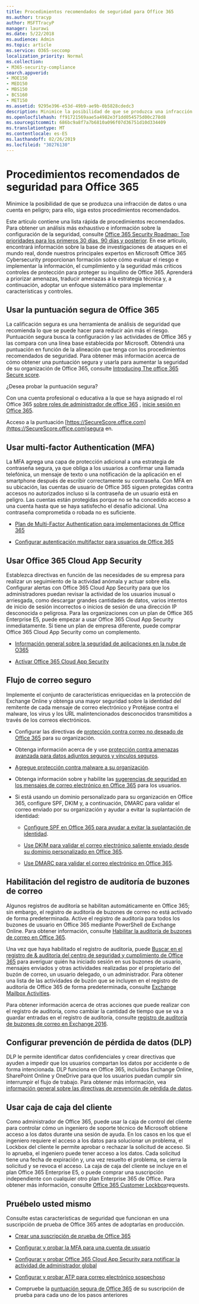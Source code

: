 ```yaml
---
title: Procedimientos recomendados de seguridad para Office 365
ms.author: tracyp
author: MSFTTracyP
manager: laurawi
ms.date: 5/22/2018
ms.audience: Admin
ms.topic: article
ms.service: O365-seccomp
localization_priority: Normal
ms.collection:
- M365-security-compliance
search.appverid:
- MOE150
- MED150
- MBS150
- BCS160
- MET150
ms.assetid: 9295e396-e53d-49b9-ae9b-0b5828cdedc3
description: Minimice la posibilidad de que se produzca una infracción de datos o una cuenta en peligro; para ello, siga estos procedimientos recomendados.
ms.openlocfilehash: ff91721569aae5a4982e3f1dd054575d00c278d8
ms.sourcegitcommit: 686bc9a8f7a7b6810a096f07d36751d10d334409
ms.translationtype: MT
ms.contentlocale: es-ES
ms.lasthandoff: 02/26/2019
ms.locfileid: "30276130"
---
```

# <a name="security-best-practices-for-office-365"></a>Procedimientos recomendados de seguridad para Office 365

Minimice la posibilidad de que se produzca una infracción de datos o una cuenta en peligro; para ello, siga estos procedimientos recomendados.
  
Este artículo contiene una lista rápida de procedimientos recomendados. Para obtener un análisis más exhaustivo e información sobre la configuración de la seguridad, consulte [Office 365 Security Roadmap: Top prioridades para los primeros 30 días, 90 días y posterior](security-roadmap.md). En ese artículo, encontrará información sobre la base de investigaciones de ataques en el mundo real, donde nuestros principales expertos en Microsoft Office 365 Cybersecurity proporcionan formación sobre cómo evaluar el riesgo e implementar la información, el cumplimiento y la seguridad más críticos controles de protección para proteger su inquilino de Office 365. Aprenderá a priorizar amenazas, traducir amenazas a la estrategia técnica y, a continuación, adoptar un enfoque sistemático para implementar características y controles.
  
## <a name="use-office-365-secure-score"></a>Usar la puntuación segura de Office 365

La calificación segura es una herramienta de análisis de seguridad que recomienda lo que se puede hacer para reducir aún más el riesgo. Puntuación segura busca la configuración y las actividades de Office 365 y las compara con una línea base establecida por Microsoft. Obtendrá una puntuación en función de la alineación que tenga con los procedimientos recomendados de seguridad. Para obtener más información acerca de cómo obtener una puntuación segura y usarla para aumentar la seguridad de su organización de Office 365, consulte [Introducing The office 365 Secure score](office-365-secure-score.md).
  
¿Desea probar la puntuación segura?
  
Con una cuenta profesional o educativa a la que se haya asignado el rol Office 365 [sobre roles de administrador de office 365](https://support.office.com/article/da585eea-f576-4f55-a1e0-87090b6aaa9d) , [inicie sesión en Office 365](https://www.office.com/signin).
  
Acceso a la puntuación [https://SecureScore.office.com](https://SecureScore.office.com)segura en.
  
## <a name="use-multi-factor-authentication-mfa"></a>Usar multi-factor Authentication (MFA)

La MFA agrega una capa de protección adicional a una estrategia de contraseña segura, ya que obliga a los usuarios a confirmar una llamada telefónica, un mensaje de texto o una notificación de la aplicación en el smartphone después de escribir correctamente su contraseña. Con MFA en su ubicación, las cuentas de usuario de Office 365 siguen protegidas contra accesos no autorizados incluso si la contraseña de un usuario está en peligro. Las cuentas están protegidas porque no se ha concedido acceso a una cuenta hasta que se haya satisfecho el desafío adicional. Una contraseña comprometida o robada no es suficiente.
  
- [Plan de Multi-Factor Authentication para implementaciones de Office 365](https://support.office.com/article/043807b2-21db-4d5c-b430-c8a6dee0e6ba)
    
- [Configurar autenticación multifactor para usuarios de Office 365](https://support.office.com/article/8f0454b2-f51a-4d9c-bcde-2c48e41621c6)
    
## <a name="use-office-365-cloud-app-security"></a>Usar Office 365 Cloud App Security

Establezca directivas en función de las necesidades de su empresa para realizar un seguimiento de la actividad anómala y actuar sobre ella. Configurar alertas con Office 365 Cloud App Security para que los administradores puedan revisar la actividad de los usuarios inusual o arriesgada, como descargar grandes cantidades de datos, varios intentos de inicio de sesión incorrectos o inicios de sesión de una dirección IP desconocida o peligrosa. Para las organizaciones con un plan de Office 365 Enterprise E5, puede empezar a usar Office 365 Cloud App Security inmediatamente. Si tiene un plan de empresa diferente, puede comprar Office 365 Cloud App Security como un complemento.
  
- [Información general sobre la seguridad de aplicaciones en la nube de O365](office-365-cas-overview.md)
    
- [Activar Office 365 Cloud App Security](turn-on-office-365-cas.md)
    
## <a name="secure-mail-flow"></a>Flujo de correo seguro

Implemente el conjunto de características enriquecidas en la protección de Exchange Online y obtenga una mayor seguridad sobre la identidad del remitente de cada mensaje de correo electrónico y Protéjase contra el malware, los virus y los URL malintencionados desconocidos transmitidos a través de los correos electrónicos.
  
- Configurar las directivas de [protección contra correo no deseado de Office 365](anti-spam-protection.md) para su organización. 
    
- Obtenga información acerca de y use [protección contra amenazas avanzada para datos adjuntos seguros y vínculos seguros](https://technet.microsoft.com/library/mt148491.aspx).
    
- [Agregue protección contra malware a su organización](https://technet.microsoft.com/en-us/library/jj200669%28v=exchg.150%29.aspx).
    
- Obtenga información sobre y habilite las [sugerencias de seguridad en los mensajes de correo electrónico en Office 365](safety-tips-in-office-365.md) para los usuarios. 
    
- Si está usando un dominio personalizado para su organización en Office 365, configure SPF, DKIM y, a continuación, DMARC para validar el correo enviado por su organización y ayudar a evitar la suplantación de identidad:
    
  - [Configure SPF en Office 365 para ayudar a evitar la suplantación de identidad](https://docs.microsoft.com/office365/SecurityCompliance/set-up-spf-in-office-365-to-help-prevent-spoofing).
    
  - [Use DKIM para validar el correo electrónico saliente enviado desde su dominio personalizado en Office 365](https://docs.microsoft.com/office365/SecurityCompliance/set-up-spf-in-office-365-to-help-prevent-spoofing).
    
  - [Use DMARC para validar el correo electrónico en Office 365](https://technet.microsoft.com/library/mt734386%28v=exchg.150%29.aspx).
    
## <a name="enable-mailbox-audit-logging"></a>Habilitación del registro de auditoría de buzones de correo

Algunos registros de auditoría se habilitan automáticamente en Office 365; sin embargo, el registro de auditoría de buzones de correo no está activado de forma predeterminada. Active el registro de auditoría para todos los buzones de usuario en Office 365 mediante PowerShell de Exchange Online. Para obtener información, consulte [Habilitar la auditoría de buzones de correo en Office 365](https://go.microsoft.com/fwlink/p/?LinkID=626109).
  
Una vez que haya habilitado el registro de auditoría, puede [Buscar en el registro de &amp; auditoría del centro de seguridad y cumplimiento de Office 365](search-the-audit-log-in-security-and-compliance.md) para averiguar quién ha iniciado sesión en sus buzones de usuario, mensajes enviados y otras actividades realizadas por el propietario del buzón de correo, un usuario delegado, o un administrador. Para obtener una lista de las actividades de buzón que se incluyen en el registro de auditoría de Office 365 de forma predeterminada, consulte [Exchange Mailbox Activities](search-the-audit-log-in-security-and-compliance.md#exchange-mailbox-activities).
  
Para obtener información acerca de otras acciones que puede realizar con el registro de auditoría, como cambiar la cantidad de tiempo que se va a guardar entradas en el registro de auditoría, consulte [registro de auditoría de buzones de correo en Exchange 2016](https://technet.microsoft.com/en-us/library/ff459237%28v=exchg.160%29.aspx).
  
## <a name="configure-data-loss-prevention-dlp"></a>Configurar prevención de pérdida de datos (DLP)

DLP le permite identificar datos confidenciales y crear directivas que ayuden a impedir que los usuarios compartan los datos por accidente o de forma intencionada. DLP funciona en Office 365, incluidos Exchange Online, SharePoint Online y OneDrive para que los usuarios puedan cumplir sin interrumpir el flujo de trabajo. Para obtener más información, vea [información general sobre las directivas de prevención de pérdida de datos](data-loss-prevention-policies.md).
  
## <a name="use-customer-lockbox"></a>Usar caja de caja del cliente

Como administrador de Office 365, puede usar la caja de control del cliente para controlar cómo un ingeniero de soporte técnico de Microsoft obtiene acceso a los datos durante una sesión de ayuda. En los casos en los que el ingeniero requiere el acceso a los datos para solucionar un problema, el Lockbox del cliente le permite aprobar o rechazar la solicitud de acceso. Si lo aprueba, el ingeniero puede tener acceso a los datos. Cada solicitud tiene una fecha de expiración y, una vez resuelto el problema, se cierra la solicitud y se revoca el acceso. La caja de caja del cliente se incluye en el plan Office 365 Enterprise E5, o puede comprar una suscripción independiente con cualquier otro plan Enterprise 365 de Office. Para obtener más información, consulte [Office 365 Customer Lockbox](https://support.office.com/article/36f9cdd1-e64c-421b-a7e4-4a54d16440a2)requests.
  
## <a name="try-it-yourself"></a>Pruébelo usted mismo
<a name="SecureScore"> </a>

Consulte estas características de seguridad que funcionan en una suscripción de prueba de Office 365 antes de adoptarlas en producción.
  
- [Crear una suscripción de prueba de Office 365](https://technet.microsoft.com/library/mt736406.aspx)
    
- [Configurar y probar la MFA para una cuenta de usuario](https://technet.microsoft.com/library/mt492459.aspx)
    
- [Configurar y probar Office 365 Cloud App Security para notificar la actividad de administrador global](https://technet.microsoft.com/library/mt757250.aspx)
    
- [Configurar y probar ATP para correo electrónico sospechoso](https://technet.microsoft.com/library/mt490479.aspx)
    
- Compruebe la [puntuación segura de Office 365](https://securescore.office.com/) de su suscripción de prueba para cada uno de los pasos anteriores 
    


